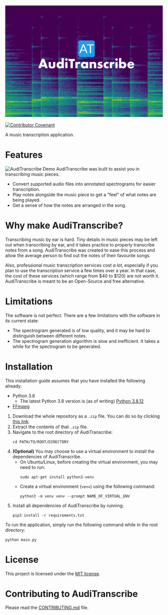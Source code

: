 ![AudiTranscribe Banner](app/static/resources/img/banner.png)

[![Contributor Covenant](https://img.shields.io/badge/Contributor%20Covenant-2.1-4baaaa.svg)](CODE_OF_CONDUCT.md)

A music transcription application.

# Features
![AudiTranscribe Demo](app/static/resources/gif/demo.gif)
AudiTranscribe was built to assist you in transcribing music pieces.
- Convert supported audio files into annotated spectrograms for easier transcription.
- Play notes alongside the music piece to get a "feel" of what notes are being played.
- Get a sense of how the notes are arranged in the song.

# Why make AudiTranscribe?
Transcribing music by ear is hard. Tiny details in music pieces may be left out when transcribing by ear, and it takes
practice to properly transcribe notes from a song. AudiTranscribe was created to ease this process and allow the average
person to find out the notes of their favourite songs.

Also, professional music transcription services cost *a lot*, especially if you plan to use the transcription service
a few times over a year. In that case, the cost of these services (which range from $40 to $120) are not worth it.
AudiTranscribe is meant to be an Open-Source and free alternative.

# Limitations
The software is not perfect. There are a few limitations with the software in its current state:
- The spectrogram generated is of low quality, and it may be hard to distinguish between different notes.
- The spectrogram generation algorithm is slow and inefficient. It takes a while for the spectrogram to be generated.

# Installation
This installation guide assumes that you have installed the following already:
- Python 3.8
    * The latest Python 3.8 version is (as of writing) [Python 3.8.12](https://www.python.org/downloads/release/python-3812/) 
- [FFmpeg](https://ffmpeg.org/)

1. Download the whole repository as a `.zip` file. You can do so by clicking 
   [this link](https://github.com/Ryan-Kan/AudiTranscribe/archive/refs/heads/main.zip).
2. Extract the contents of that `.zip` file.
3. Navigate to the root directory of AudiTranscribe:
    ```shell
    cd PATH/TO/ROOT/DIRECTORY
    ```
4. **(Optional)** You may choose to use a virtual environment to install the dependencies of AudiTranscribe.
    * On Ubuntu/Linux, before creating the virtual environment, you may need to run:
        ```shell
        sudo apt-get install python3-venv
        ```
    * Create a virtual environment (`venv`) using the following command:
        ```shell
        python3 -m venv venv --prompt NAME_OF_VIRTUAL_ENV
        ```
5. Install all dependencies of AudiTranscribe by running:
    ```shell
    pip3 install -r requirements.txt
    ```

To run the application, simply run the following command while in the root directory:
```shell
python main.py
```

# License
This project is licensed under the [MIT license](LICENSE).

# Contributing to AudiTranscribe
Please read the [CONTRIBUTING.md](CONTRIBUTING.md) file.
